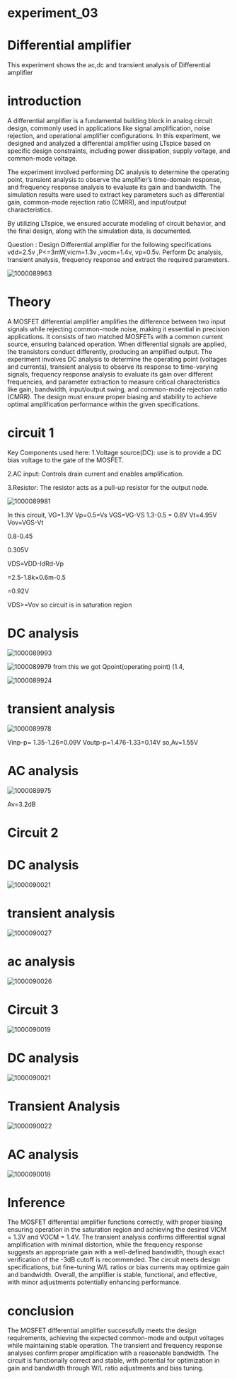 # experiment_03
# Differential amplifier 
This experiment shows the ac,dc and transient analysis of Differential amplifier

# introduction

A differential amplifier is a fundamental building block in analog circuit design, commonly used in applications like signal amplification, noise rejection, and operational amplifier configurations. In this experiment, we designed and analyzed a differential amplifier using LTspice based on specific design constraints, including power dissipation, supply voltage, and common-mode voltage.

The experiment involved performing DC analysis to determine the operating point, transient analysis to observe the amplifier’s time-domain response, and frequency response analysis to evaluate its gain and bandwidth. The simulation results were used to extract key parameters such as differential gain, common-mode rejection ratio (CMRR), and input/output characteristics.

By utilizing LTspice, we ensured accurate modeling of circuit behavior, and the final design, along with the simulation data, is documented.

Question : Design Differential amplifier for the following specifications vdd=2.5v ,P<=3mW,vicm=1.3v ,vocm=1.4v, vp=0.5v. Perform Dc analysis, transient analysis, frequency response and extract the required parameters.

![1000089963](https://github.com/user-attachments/assets/2920a8b3-e58f-4ae3-bc56-65e65855456c)


# Theory 
A MOSFET differential amplifier amplifies the difference between two input signals while rejecting common-mode noise, making it essential in precision applications. It consists of two matched MOSFETs with a common current source, ensuring balanced operation. When differential signals are applied, the transistors conduct differently, producing an amplified output. The experiment involves DC analysis to determine the operating point (voltages and currents), transient analysis to observe its response to time-varying signals, frequency response analysis to evaluate its gain over different frequencies, and parameter extraction to measure critical characteristics like gain, bandwidth, input/output swing, and common-mode rejection ratio (CMRR). The design must ensure proper biasing and stability to achieve optimal amplification performance within the given specifications.

# circuit 1
Key Components used here:
1.Voltage source(DC): use is to provide a DC bias voltage to the gate of the MOSFET.

2.AC input: Controls drain current and enables amplification.

3.Resistor: The resistor acts as a pull-up resistor for the output node.

![1000089981](https://github.com/user-attachments/assets/0ccc86ad-c152-4abd-80bc-18f097793aa2)

In this circuit,
VG=1.3V
Vp=0.5=Vs
VGS=VG-VS
1.3-0.5 = 0.8V
Vt=4.95V
Vov=VGS-Vt

0.8-0.45

0.305V

VDS=VDD-IdRd-Vp

 =2.5-1.8k×0.6m-0.5
 
 =0.92V
 
 VDS>=Vov
 so circuit is in saturation region 

 # DC analysis 
 ![1000089993](https://github.com/user-attachments/assets/6581198c-eeec-4b95-bffc-4cbfeb726d36)
 
![1000089979](https://github.com/user-attachments/assets/2e0ab2af-643e-459c-8ca3-1600b8763a3c)
from this we got Qpoint(operating point)
(1.4,

![1000089924](https://github.com/user-attachments/assets/15ae99a3-27df-469a-a19a-fb3be33925d8)

 # transient analysis 
 ![1000089978](https://github.com/user-attachments/assets/9d3b00ec-17a8-48dd-91da-34e2a4f70af3)

Vinp-p= 1.35-1.26=0.09V
Voutp-p=1.476-1.33=0.14V
so,Av=1.55V

# AC analysis 
![1000089975](https://github.com/user-attachments/assets/3a9010fe-5247-433c-ba63-1182c2158522)

Av=3.2dB

# Circuit 2

# DC analysis 
![1000090021](https://github.com/user-attachments/assets/f3a8ed3b-d3da-4591-9442-f8d4277f6e8e)

# transient analysis 
![1000090027](https://github.com/user-attachments/assets/f9e96bae-af66-43e9-930a-0a0bdd9fea92)
# ac analysis 
![1000090026](https://github.com/user-attachments/assets/92fdc81a-1a12-4a37-904c-dedf5b2d3f70)

# Circuit 3
![1000090019](https://github.com/user-attachments/assets/fb28e4af-b503-46e1-b2bb-ee1c1640e921)

# DC analysis 
![1000090021](https://github.com/user-attachments/assets/4d02f5e3-6b6f-4f9f-85f5-aff2a96bed5e)

# Transient Analysis 
![1000090022](https://github.com/user-attachments/assets/24a9ec4b-c20a-4aeb-baed-1eaf4addf2cd)
# AC analysis 
![1000090018](https://github.com/user-attachments/assets/9bc700eb-8ec0-49e7-999f-d914a49cbac6)

# Inference 
The MOSFET differential amplifier functions correctly, with proper biasing ensuring operation in the saturation region and achieving the desired VICM = 1.3V and VOCM = 1.4V. The transient analysis confirms differential signal amplification with minimal distortion, while the frequency response suggests an appropriate gain with a well-defined bandwidth, though exact verification of the -3dB cutoff is recommended. The circuit meets design specifications, but fine-tuning W/L ratios or bias currents may optimize gain and bandwidth. Overall, the amplifier is stable, functional, and effective, with minor adjustments potentially enhancing performance.

# conclusion 
The MOSFET differential amplifier successfully meets the design requirements, achieving the expected common-mode and output voltages while maintaining stable operation. The transient and frequency response analyses confirm proper amplification with a reasonable bandwidth. The circuit is functionally correct and stable, with potential for optimization in gain and bandwidth through W/L ratio adjustments and bias tuning.

